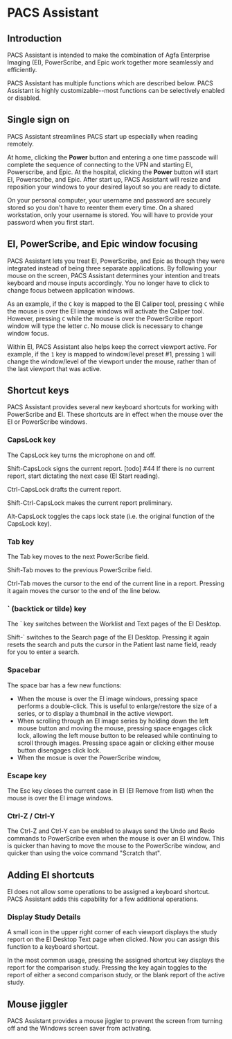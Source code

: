 # PACS Assistant

## Introduction

PACS Assistant is intended to make the combination of Agfa Enterprise Imaging (EI), PowerScribe, and Epic work together more seamlessly and efficiently. 

PACS Assistant has multiple functions which are described below. PACS Assistant is highly customizable--most functions can be selectively enabled or disabled.

## Single sign on

PACS Assistant streamlines PACS start up especially when reading remotely.

At home, clicking the **Power** button and entering a one time passcode will complete the sequence of connecting to the VPN and starting EI, Powerscribe, and Epic. At the hospital, clicking the **Power** button will start EI, Powerscribe, and Epic. After start up, PACS Assistant will resize and reposition your windows to your desired layout so you are ready to dictate.

On your personal computer, your username and password are securely stored so you don't have to reenter them every time. On a shared workstation, only your username is stored. You will have to provide your password when you first start.

## EI, PowerScribe, and Epic window focusing

PACS Assistant lets you treat EI, PowerScribe, and Epic as though they were integrated instead of being three separate applications. By following your mouse on the screen, PACS Assistant determines your intention and treats keyboard and mouse inputs accordingly. You no longer have to click to change focus between application windows.

As an example, if the `C` key is mapped to the EI Caliper tool, pressing `C` while the mouse is over the EI image windows will activate the Caliper tool. However, pressing `C` while the mouse is over the PowerScribe report window will type the letter *c*. No mouse click is necessary to change window focus.

Within EI, PACS Assistant also helps keep the correct viewport active. For example, if the `1` key is mapped to window/level preset #1, pressing `1` will change the window/level of the viewport under the mouse, rather than of the last viewport that was active.

## Shortcut keys

PACS Assistant provides several new keyboard shortcuts for working with PowerScribe and EI. These shortcuts are in effect when the mouse over the EI or PowerScribe windows.

### CapsLock key

The CapsLock key turns the microphone on and off.

Shift-CapsLock signs the current report. [todo] #44 If there is no current report, start dictating the next case (EI Start reading).

Ctrl-CapsLock drafts the current report.

Shift-Ctrl-CapsLock makes the current report preliminary.

Alt-CapsLock toggles the caps lock state (i.e. the original function of the CapsLock key).

### Tab key

The Tab key moves to the next PowerScribe field.

Shift-Tab moves to the previous PowerScribe field.

Ctrl-Tab moves the cursor to the end of the current line in a report. Pressing it again moves the cursor to the end of the line below.

### ` (backtick or tilde) key

The ` key switches between the Worklist and Text pages of the EI Desktop.

Shift-` switches to the Search page of the EI Desktop. Pressing it again resets the search and puts the cursor in the Patient last name field, ready for you to enter a search.

### Spacebar

The space bar has a few new functions:

- When the mouse is over the EI image windows, pressing space performs a double-click. This is useful to enlarge/restore the size of a series, or to display a thumbnail in the active viewport.
- When scrolling through an EI image series by holding down the left mouse button and moving the mouse, pressing space engages click lock, allowing the left mouse button to be released while continuing to scroll through images. Pressing space again or clicking either mouse button disengages click lock.
- When the mosue is over the PowerScribe window, 

### Escape key

The Esc key closes the current case in EI (EI Remove from list) when the mouse is over the EI image windows.

### Ctrl-Z / Ctrl-Y

The Ctrl-Z and Ctrl-Y can be enabled to always send the Undo and Redo commands to PowerScribe even when the mouse is over an EI window. This is quicker than having to move the mouse to the PowerScribe window, and quicker than using the voice command "Scratch that".

## Adding EI shortcuts

EI does not allow some operations to be assigned a keyboard shortcut. PACS Assistant adds this capability for a few additional operations.

### Display Study Details

A small icon in the upper right corner of each viewport displays the study report on the EI Desktop Text page when clicked. Now you can assign this function to a keyboard shortcut.

In the most common usage, pressing the assigned shortcut key displays the report for the comparison study. Pressing the key again toggles to the report of either a second comparison study, or the blank report of the active study.

## Mouse jiggler

PACS Assistant provides a mouse jiggler to prevent the screen from turning off and the Windows screen saver from activating.
